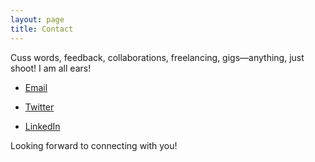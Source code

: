 ```yaml
---
layout: page
title: Contact
---
```


Cuss words, feedback, collaborations, freelancing, gigs—anything, just shoot! I am all ears!

- [Email](mailto:vipulmaheshwari.deogarh@gmail.com)
  
- [Twitter](https://twitter.com/PinakaX)
  
- [LinkedIn](https://www.linkedin.com/in/vipulmaheshwarii/)

Looking forward to connecting with you!